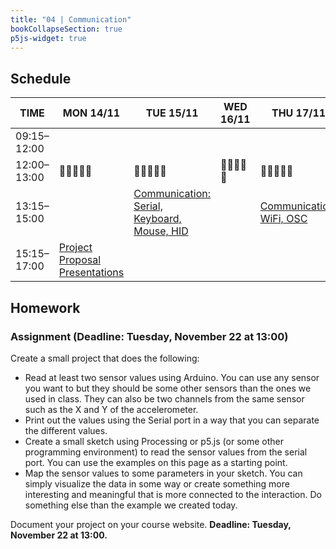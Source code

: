 ```yaml
---
title: "04 | Communication"
bookCollapseSection: true
p5js-widget: true
---
```


## Schedule

<div class="calendar">

| TIME | MON 14/11 | TUE 15/11 | WED 16/11 | THU 17/11 | FRI 18/11 |
| --- | --- | --- | --- | --- | --- |
| 09:15–12:00 |  |  |  |  |  |
| 12:00–13:00| 🥗🍜🍱🍝🍕 | 🥗🍜🍱🍝🍕 | 🥗🍜🍱🍝🍕 | 🥗🍜🍱🍝🍕 | 🥗🍜🍱🍝🍕 |
| 13:15–15:00 |  | [Communication: Serial, Keyboard, Mouse, HID](./lesson-01) |  | [Communication: WiFi, OSC](./lesson-02) |  |
| 15:15–17:00 | [Project Proposal Presentations](./lecture) |  |  |  |  |

</div> 


## Homework

### Assignment (Deadline: Tuesday, November 22 at 13:00) #

Create a small project that does the following:

-  Read at least two sensor values using Arduino. You can use any sensor you want to but they should be some other sensors than the ones we used in class. They can also be two channels from the same sensor such as the X and Y of the accelerometer.
-  Print out the values using the Serial port in a way that you can separate the different values.
-  Create a small sketch using Processing or p5.js (or some other programming environment) to read the sensor values from the serial port. You can use the examples on this page as a starting point.
- Map the sensor values to some parameters in your sketch. You can simply visualize the data in some way or create something more interesting and meaningful that is more connected to the interaction. Do something else than the example we created today.

Document your project on your course website. **Deadline: Tuesday, November 22 at 13:00.**